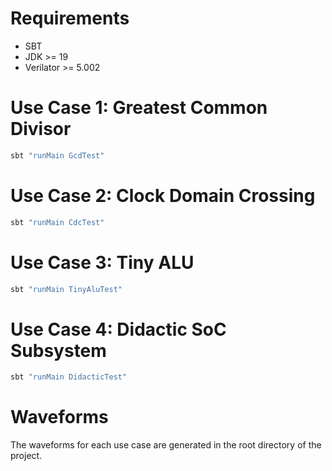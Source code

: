 
# Requirements

- SBT
- JDK >= 19
- Verilator >= 5.002


# Use Case 1: Greatest Common Divisor

```sh
sbt "runMain GcdTest"
```

# Use Case 2: Clock Domain Crossing

```sh
sbt "runMain CdcTest"
```


# Use Case 3: Tiny ALU

```sh
sbt "runMain TinyAluTest"
```

# Use Case 4: Didactic SoC Subsystem

```sh
sbt "runMain DidacticTest"
```

# Waveforms

The waveforms for each use case are generated in the root directory of the project.